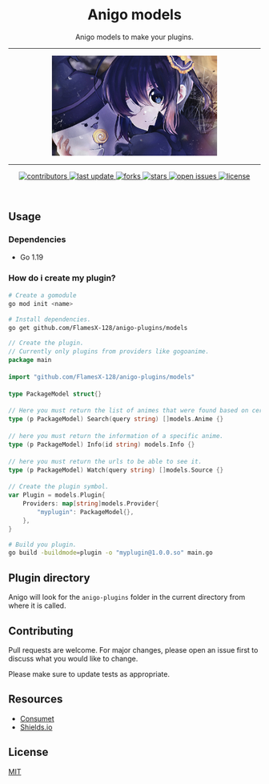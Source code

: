 <div align="center">
    <h1>Anigo models</h1>
    <p>
        Anigo models to make your plugins.
    </p>
</div>

---

<div align="center">
    <img src="https://github.com/FlamesX-128/anigo/blob/main/assets/image.jpg" height="200" />
</div>

---

<div align="center">
    <p>
        <a href="https://github.com/FlamesX-128/anigo-plugins/graphs/contributors">
            <img src="https://img.shields.io/github/contributors/FlamesX-128/anigo-plugins" alt="contributors" />
        </a>
        <a href="">
            <img src="https://img.shields.io/github/last-commit/FlamesX-128/anigo-plugins" alt="last update" />
        </a>
        <a href="https://github.com/FlamesX-128/anigo-plugins/network/members">
            <img src="https://img.shields.io/github/forks/FlamesX-128/anigo-plugins" alt="forks" />
        </a>
        <a href="https://github.com/FlamesX-128/anigo-plugins/stargazers">
            <img src="https://img.shields.io/github/stars/FlamesX-128/anigo-plugins" alt="stars" />
        </a>
        <a href="https://github.com/FlamesX-128/anigo-plugins/issues/">
            <img src="https://img.shields.io/github/issues/FlamesX-128/anigo-plugins" alt="open issues" />
        </a>
        <a href="https://github.com/FlamesX-128/anigo-plugins/blob/master/LICENSE">
            <img src="https://img.shields.io/github/license/FlamesX-128/anigo-plugins.svg" alt="license" />
        </a>
    </p>
</div>

<br />

## Usage

### Dependencies

- Go 1.19

### How do i create my plugin?

```sh
# Create a gomodule
go mod init <name>
```

```sh
# Install dependencies.
go get github.com/FlamesX-128/anigo-plugins/models
```

```go
// Create the plugin.
// Currently only plugins from providers like gogoanime.
package main

import "github.com/FlamesX-128/anigo-plugins/models"

type PackageModel struct{}

// Here you must return the list of animes that were found based on certain keywords.
type (p PackageModel) Search(query string) []models.Anime {}

// here you must return the information of a specific anime.
type (p PackageModel) Info(id string) models.Info {}

// here you must return the urls to be able to see it.
type (p PackageModel) Watch(query string) []models.Source {}

// Create the plugin symbol.
var Plugin = models.Plugin{
	Providers: map[string]models.Provider{
		"myplugin": PackageModel{},
	},
}
```

```sh
# Build you plugin.
go build -buildmode=plugin -o "myplugin@1.0.0.so" main.go
```

## Plugin directory

Anigo will look for the `anigo-plugins` folder in the current directory from where it is called.

## Contributing

Pull requests are welcome. For major changes, please open an issue first to discuss what you would like to change.

Please make sure to update tests as appropriate.

## Resources

- [Consumet](https://github.com/consumet/api.consumet.org)
- [Shields.io](https://shields.io/)

## License

[MIT](https://opensource.org/licenses/MIT)
